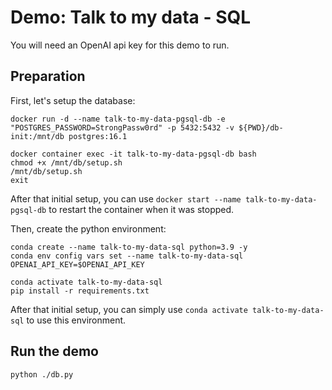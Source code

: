 # Demo: Talk to my data - SQL

You will need an OpenAI api key for this demo to run.

## Preparation

First, let's setup the database:
```pwsh
docker run -d --name talk-to-my-data-pgsql-db -e "POSTGRES_PASSWORD=StrongPassw0rd" -p 5432:5432 -v ${PWD}/db-init:/mnt/db postgres:16.1

docker container exec -it talk-to-my-data-pgsql-db bash
chmod +x /mnt/db/setup.sh
/mnt/db/setup.sh
exit
```

After that initial setup, you can use `docker start --name talk-to-my-data-pgsql-db` to restart the container when it was stopped.

Then, create the python environment:
```pwsh
conda create --name talk-to-my-data-sql python=3.9 -y
conda env config vars set --name talk-to-my-data-sql OPENAI_API_KEY=$OPENAI_API_KEY

conda activate talk-to-my-data-sql
pip install -r requirements.txt
```

After that initial setup, you can simply use `conda activate talk-to-my-data-sql` to use this environment.

## Run the demo

```pwsh
python ./db.py
```
